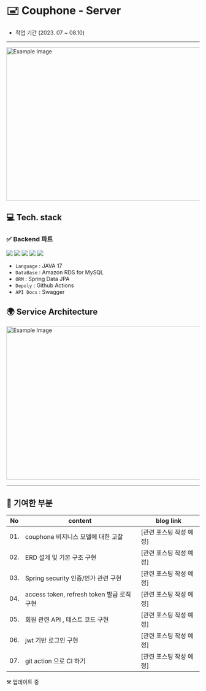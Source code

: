 # 🖃 Couphone - Server 

- 작업 기간 (2023. 07 ~ 08.10)
---
<img src="https://github.com/KUIT-Couphone/.github/assets/96612168/cf8afda4-1784-4048-964e-36e8edb8d0fe" alt="Example Image" width="650" height="400">

## 💻 Tech. stack
### ✅ Backend 파트
 <img src="https://img.shields.io/badge/Spring Boot-6DB33F?style=for-the-badge&logo=Spring Boot&logoColor=white"> <img src="https://img.shields.io/badge/Amazon AWS-232F3E?style=for-the-badge&logo=Amazon AWS&logoColor=white"> <img src="https://img.shields.io/badge/Amazon S3-569A31?style=for-the-badge&logo=Amazon S3&logoColor=white"> <img src="https://img.shields.io/badge/Amazon RDS-527FFF?style=for-the-badge&logo=Amazon RDS&logoColor=white"> <img src="https://img.shields.io/badge/MySQL-4479A1?style=for-the-badge&logo=MySQL&logoColor=white">

- `Language` : JAVA 17
- `DataBase` : Amazon RDS for MySQL
- `ORM` : Spring Data JPA
- `Depoly` : Github Actions
- `API Docs` : Swagger

## 🌍 Service Architecture
<img src="https://github.com/KUIT-Couphone/.github/assets/96612168/81e0e757-8507-4b49-930e-bc66f2ba784c" alt="Example Image" width="850" height="400">

---
## 🧱 기여한 부분

|No| content | blog link |
|------|---|---|
|01.| couphone 비지니스 모델에 대한 고찰  | [관련 포스팅 작성 예정] |
|02.| ERD 설계 및 기본 구조 구현 | [관련 포스팅 작성 예정]|
|03.| Spring security 인증/인가 관련 구현 | [관련 포스팅 작성 예정] |
|04.| access token, refresh token 발급 로직 구현|[관련 포스팅 작성 예정]|
|05.| 회원 관련 API , 테스트 코드 구현 |[관련 포스팅 작성 예정]|
|06.| jwt 기반 로그인 구현  | [관련 포스팅 작성 예정] |
|07.| git action 으로 CI 하기  | [관련 포스팅 작성 예정] |


⚒️ 업데이트 중

 
